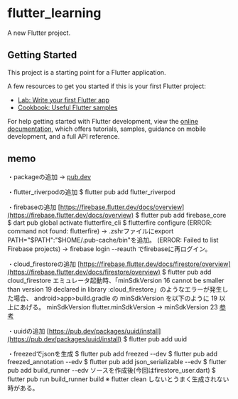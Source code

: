 # flutter_learning

A new Flutter project.

## Getting Started

This project is a starting point for a Flutter application.

A few resources to get you started if this is your first Flutter project:

- [Lab: Write your first Flutter app](https://docs.flutter.dev/get-started/codelab)
- [Cookbook: Useful Flutter samples](https://docs.flutter.dev/cookbook)

For help getting started with Flutter development, view the
[online documentation](https://docs.flutter.dev/), which offers tutorials,
samples, guidance on mobile development, and a full API reference.

## memo
・packageの追加
    → [pub.dev](https://pub.dev/)

・flutter_riverpodの追加
    $ flutter pub add flutter_riverpod

・firebaseの追加
    [https://firebase.flutter.dev/docs/overview](https://firebase.flutter.dev/docs/overview)
    $ flutter pub add firebase_core
    $ dart pub global activate flutterfire_cli
    $ flutterfire configure
        (ERROR: command not found: flutterfire) -> .zshrファイルにexport PATH="$PATH":"$HOME/.pub-cache/bin"を追加。
        (ERROR: Failed to list Firebase projects) -> firebase login --reauth でfirebaseに再ログイン。
    
・cloud_firestoreの追加
    [https://firebase.flutter.dev/docs/firestore/overview](https://firebase.flutter.dev/docs/firestore/overview)
    $ flutter pub add cloud_firestore
    エミュレータ起動時、「minSdkVersion 16 cannot be smaller than version 19 declared in library :cloud_firestore」のようなエラーが発生した場合、
    android>app>build.gradle の minSdkVersion を以下のように 19 以上にあげる。
        minSdkVersion flutter.minSdkVersion -> minSdkVersion 23
        [参考](https://www.mechengjp.com/%E3%80%90flutter%E3%82%A8%E3%83%A9%E3%83%BC%E8%A7%A3%E6%B1%BA%E6%B3%95%E3%80%91uses-sdkminsdkversion-16-cannot-be-smaller-than-version-19-declared-in-library-%E3%81%A8%E3%81%84%E3%81%86%E3%82%A8/)
    
・uuidの追加
    [https://pub.dev/packages/uuid/install](https://pub.dev/packages/uuid/install)
    $ flutter pub add uuid

・freezedでjsonを生成
    $ flutter pub add freezed --dev
    $ flutter pub add freezed_annotation --edv
    $ flutter pub add json_serializable --edv
    $ flutter pub add build_runner --edv
    ソースを作成後(今回はfirestore_user.dart)
    $ flutter pub run build_runner build
    ※ flutter clean しないとうまく生成されない時がある。
